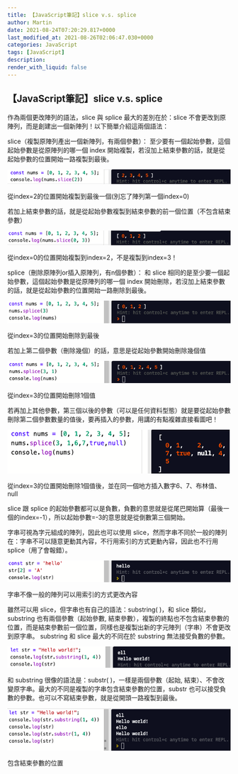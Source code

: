 ```yaml
---
title: 【JavaScript筆記】slice v.s. splice
author: Martin
date: 2021-08-24T07:20:29.817+0000
last_modified_at: 2021-08-26T02:06:47.030+0000
categories: JavaScript
tags: [JavaScript]
description:
render_with_liquid: false
---
```


## 【JavaScript筆記】slice v\.s\. splice

作為兩個更改陣列的語法，slice 與 splice 最大的差別在於：slice 不會更改到原陣列，而是創建出一個新陣列！以下簡單介紹這兩個語法：

slice（複製原陣列產出一個新陣列，有兩個參數）：
至少要有一個起始參數，這個起始參數是從原陣列的哪一個 index 開始複製，若沒加上結束參數的話，就是從起始參數的位置開始一路複製到最後。


![從index=2的位置開始複製到最後一個\(別忘了陣列第一個index=0\)](/assets/e22557bdccfa/1*hotHKkFe7xre9niXz-n-7A.png)

從index=2的位置開始複製到最後一個\(別忘了陣列第一個index=0\)

若加上結束參數的話，就是從起始參數複製到結束參數的前一個位置（不包含結束參數）


![從index=0的位置開始複製到index=2，不是複製到index=3！](/assets/e22557bdccfa/1*kOFcT4eQpUV-6f83RB-dNw.png)

從index=0的位置開始複製到index=2，不是複製到index=3！

splice（刪除原陣列or插入原陣列，有n個參數）：
和 slice 相同的是至少要一個起始參數，這個起始參數是從原陣列的哪一個 index 開始刪除，若沒加上結束參數的話，就是從起始參數的位置開始一路刪除到最後。


![從index=3的位置開始刪除到最後](/assets/e22557bdccfa/1*h8p-ummLzbrE9c9JAhAorw.png)

從index=3的位置開始刪除到最後

若加上第二個參數（刪除幾個）的話，意思是從起始參數開始刪除幾個值


![從index=3的位置開始刪除1個值](/assets/e22557bdccfa/1*4oooNOeoGKfJ6XMTg1g_gw.png)

從index=3的位置開始刪除1個值

若再加上其他參數，第三個以後的參數（可以是任何資料型態）就是要從起始參數刪除第二個參數數量的值後，要再插入的參數，用講的有點複雜直接看圖吧！


![從index=3的位置開始刪除1個值後，並在同一個地方插入數字6、7、布林值、null](/assets/e22557bdccfa/1*B26NayQAj-LO0xGYwlLbLw.png)

從index=3的位置開始刪除1個值後，並在同一個地方插入數字6、7、布林值、null

slice 跟 splice 的起始參數都可以是負數，負數的意思就是從尾巴開始算（最後一個的index=\-1），所以起始參數=\-3的意思就是從倒數第三個開始。

字串可視為字元組成的陣列，因此也可以使用 slice，然而字串不同於一般的陣列在：字串不可以隨意更動其內容，不行用索引的方式更動內容，因此也不行用 splice（用了會報錯）。


![字串不像一般的陣列可以用索引的方式更改內容](/assets/e22557bdccfa/1*7K6xOrZ3IUyPh0oouop_lA.png)

字串不像一般的陣列可以用索引的方式更改內容

雖然可以用 slice，但字串也有自己的語法：substring\( \)，和 slice 類似，substring 也有兩個參數（起始參數, 結束參數），複製的終點也不包含結束參數的位置，而是結束參數前一個位置，同樣也是複製出新的字元陣列（字串）不會更改到原字串。
substring 和 slice 最大的不同在於 substring 無法接受負數的參數。


![](/assets/e22557bdccfa/1*ZlARRGbAD7LkPDhRBFHBjQ.png)


和 substring 很像的語法是：substr\( \)，一樣是兩個參數（起始, 結束）、不會改變原字串。最大的不同是複製的字串包含結束參數的位置，substr 也可以接受負數的參數。也可以不寫結束參數，就是從開頭一路複製到最後。


![包含結束參數的位置](/assets/e22557bdccfa/1*cMK3bvf2aikGFGfeP5pG8w.png)

包含結束參數的位置




